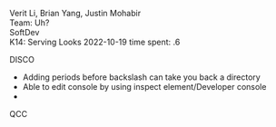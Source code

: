 Verit Li, Brian Yang, Justin Mohabir  
Team: Uh?  
SoftDev  
K14: Serving Looks
2022-10-19
time spent: .6  

DISCO
- Adding periods before backslash can take you back a directory 
- Able to edit console by using inspect element/Developer console
- 

QCC

